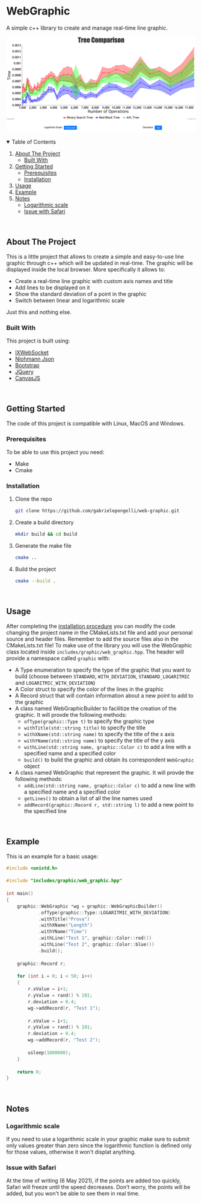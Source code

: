 # WebGraphic
A simple c++ library to create and manage real-time line graphic.

![Presentation Image](/images/Presentation_Image.png)

<details open="open">
    <summary>Table of Contents</summary>
    <ol>
        <li>
            <a href="#about-the-project">About The Project</a>
            <ul>
                <li><a href="#built-with">Built With</a></li>
            </ul>
        </li>
        <li>
            <a href="#getting-started">Getting Started</a>
            <ul>
                <li><a href="#prerequisites">Prerequisites</a></li>
                <li><a href="#installation">Installation</a></li>
            </ul>
        </li>
        <li><a href="#usage">Usage</a></li>
        <li><a href="#examples">Example</a></li>
        <li>
            <a href="#notes">Notes</a>
            <ul>
                <li><a href="#logarithmic-scale">Logarithmic scale</a></li>
                <li><a href="#issue-with-safari">Issue with Safari</a></li>
            </ul>
        </li>
    </ol>
</details>
<br>

## About The Project

This is a little project that allows to create a simple and easy-to-use line graphic through c++ which will be updated in real-time. The graphic will be displayed inside the local browser. More specifically it allows to:
* Create a real-time line graphic with custom axis names and title
* Add lines to be displayed on it
* Show the standard deviation of a point in the graphic
* Switch between linear and logarithmic scale

Just this and nothing else.

### Built With

This project is built using:
* [IXWebSocket](https://machinezone.github.io/IXWebSocket/)
* [Nlohmann Json](https://github.com/nlohmann/json)
* [Bootstrap](https://getbootstrap.com)
* [JQuery](https://jquery.com)
* [CanvasJS](https://canvasjs.com)


<br>

## Getting Started

The code of this project is compatible with Linux, MacOS and Windows.

### Prerequisites

To be able to use this project you need:
* Make
* Cmake

### Installation

1. Clone the repo
   ```sh
   git clone https://github.com/gabrielepongelli/web-graphic.git
   ```
2. Create a build directory
   ```sh
   mkdir build && cd build
   ```
3. Generate the make file
   ```sh
   cmake ..
   ```
4. Build the project
   ```sh
   cmake --build .
   ```


<br>

## Usage

After completing the [installation procedure](#installation) you can modify the code changing the project name in the CMakeLists.txt file and add your personal source and header files. Remember to add the source files also in the CMakeLists.txt file!
To make use of the library you will use the WebGraphic class located inside `includes/graphic/web_graphic.hpp`. The header will provide a namespace called `graphic` with:
* A Type enumeration to specify the type of the graphic that you want to build (choose between `STANDARD`, `WITH_DEVIATION`, `STANDARD_LOGARITMIC` and `LOGARITMIC_WITH_DEVIATION`)
* A Color struct to specify the color of the lines in the graphic
* A Record struct that will contain information about a new point to add to the graphic 
* A class named WebGraphicBuilder to facilitize the creation of the graphic. It will provde the following methods:
  * `ofType(graphic::Type t)` to specify the graphic type
  * `withTitle(std::string title)` to specify the title
  * `withXName(std::string name)` to specify the title of the x axis
  * `withYName(std::string name)` to specify the title of the y axis
  * `withLine(std::string name, graphic::Color c)` to add a line with a specified name and a specified color
  * `build()` to build the graphic and obtain its correspondent `WebGraphic` object
* A class named WebGraphic that represent the graphic. It will provde the following methods:
  * `addLine(std::string name, graphic::Color c)` to add a new line with a specified name and a specified color
  * `getLines()` to obtain a list of all the line names used
  * `addRecord(graphic::Record r, std::string l)` to add a new point to the specified line


<br>

## Example

This is an example for a basic usage:
```cpp
#include <unistd.h>

#include "includes/graphic/web_graphic.hpp"

int main()
{
    graphic::WebGraphic *wg = graphic::WebGraphicBuilder()
            .ofType(graphic::Type::LOGARITMIC_WITH_DEVIATION)
            .withTitle("Prova")
            .withXName("Length")
            .withYName("Time")
            .withLine("Test 1", graphic::Color::red())
            .withLine("Test 2", graphic::Color::blue())
            .build();

    graphic::Record r;

    for (int i = 0; i < 50; i++)
    {
        r.xValue = i+1;
        r.yValue = rand() % 101;
        r.deviation = 0.4;
        wg->addRecord(r, "Test 1");
        
        r.xValue = i+1;
        r.yValue = rand() % 101;
        r.deviation = 0.4;
        wg->addRecord(r, "Test 2");

        usleep(1000000);
    }

    return 0;
}
```


<br>

## Notes

### Logarithmic scale

If you need to use a logarithmic scale in your graphic make sure to submit only values greater than zero since the logarithmic function is defined only for those values, otherwise it won't displat anything.


### Issue with Safari

At the time of writing (6 May 2021), if the points are added too quickly, Safari will freeze until the speed decreases. Don't worry, the points will be added, but you won't be able to see them in real time.